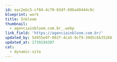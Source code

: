 ```yaml
---
id: eac2ebc5-cf84-4c79-83df-896a40444c9c
blueprint: work
title: Inbloom
thumbnail:
  - agenciainbloom.com.br_.webp
link_field: 'https://agenciainbloom.com.br/'
updated_by: 54955e9f-002f-4ca5-9cf9-39d5c6b35266
updated_at: 1739184207
cat:
  - dynamic-site
---
```


